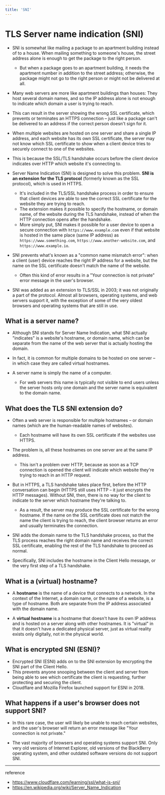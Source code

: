```yaml
---
title: 'SNI'
---
```

# TLS Server name indication (SNI)

- SNI is somewhat like mailing a package to an apartment building instead of to a house. When mailing something to someone's house, the street address alone is enough to get the package to the right person. 
  - But when a package goes to an apartment building, it needs the apartment number in addition to the street address; otherwise, the package might not go to the right person or might not be delivered at all.

- Many web servers are more like apartment buildings than houses: They host several domain names, and so the IP address alone is not enough to indicate which domain a user is trying to reach. 
- This can result in the server showing the wrong SSL certificate, which prevents or terminates an HTTPS connection – just like a package can't be delivered to an address if the correct person doesn't sign for it.

- When multiple websites are hosted on one server and share a single IP address, and each website has its own SSL certificate, the server may not know which SSL certificate to show when a client device tries to securely connect to one of the websites. 
- This is because the SSL/TLS handshake occurs before the client device indicates over HTTP which website it's connecting to.

- Server Name Indication (SNI) is designed to solve this problem. **SNI is an extension for the TLS protocol** (formerly known as the SSL protocol), which is used in HTTPS. 
  - It's included in the TLS/SSL handshake process in order to ensure that client devices are able to see the correct SSL certificate for the website they are trying to reach.
  - The extension makes it possible to specify the hostname, or domain name, of the website during the TLS handshake, instead of when the HTTP connection opens after the handshake.
  - More simply put, SNI makes it possible for a user device to open a secure connection with `https://www.example.com` even if that website is hosted in the same place (same IP address) as `https://www.something.com`, `https://www.another-website.com`, and `https://www.example.io`.

- SNI prevents what's known as a "common name mismatch error": when a client (user) device reaches the right IP address for a website, but the name on the SSL certificate doesn't match the name of the website. 
  - Often this kind of error results in a "Your connection is not private" error message in the user's browser.

- SNI was added as an extension to TLS/SSL in 2003; it was not originally a part of the protocol. Almost all browsers, operating systems, and web servers support it, with the exception of some of the very oldest browsers and operating systems that are still in use.

## What is a server name?

- Although SNI stands for Server Name Indication, what SNI actually "indicates" is a website's hostname, or domain name, which can be separate from the name of the web server that is actually hosting the domain. 
- In fact, it is common for multiple domains to be hosted on one server – in which case they are called virtual hostnames.

- A server name is simply the name of a computer. 
  - For web servers this name is typically not visible to end users unless the server hosts only one domain and the server name is equivalent to the domain name.

## What does the TLS SNI extension do?

- Often a web server is responsible for multiple hostnames – or domain names (which are the human-readable names of websites). 
  - Each hostname will have its own SSL certificate if the websites use HTTPS.

- The problem is, all these hostnames on one server are at the same IP address. 
  - This isn't a problem over HTTP, because as soon as a TCP connection is opened the client will indicate which website they're trying to reach in an HTTP request.

- But in HTTPS, a TLS handshake takes place first, before the HTTP conversation can begin (HTTPS still uses HTTP – it just encrypts the HTTP messages). Without SNI, then, there is no way for the client to indicate to the server which hostname they're talking to. 
  - As a result, the server may produce the SSL certificate for the wrong hostname. If the name on the SSL certificate does not match the name the client is trying to reach, the client browser returns an error and usually terminates the connection.

- SNI adds the domain name to the TLS handshake process, so that the TLS process reaches the right domain name and receives the correct SSL certificate, enabling the rest of the TLS handshake to proceed as normal.

- Specifically, SNI includes the hostname in the Client Hello message, or the very first step of a TLS handshake.

## What is a (virtual) hostname? 

- A **hostname** is the name of a device that connects to a network. In the context of the Internet, a domain name, or the name of a website, is a type of hostname. Both are separate from the IP address associated with the domain name.

- A **virtual hostname** is a hostname that doesn't have its own IP address and is hosted on a server along with other hostnames. It is "virtual" in that it doesn't have a dedicated physical server, just as virtual reality exists only digitally, not in the physical world.

## What is encrypted SNI (ESNI)?

- Encrypted SNI (ESNI) adds on to the SNI extension by encrypting the SNI part of the Client Hello. 
- This prevents anyone snooping between the client and server from being able to see which certificate the client is requesting, further protecting and securing the client. 
- Cloudflare and Mozilla Firefox launched support for ESNI in 2018.

## What happens if a user's browser does not support SNI?

- In this rare case, the user will likely be unable to reach certain websites, and the user's browser will return an error message like "Your connection is not private."

- The vast majority of browsers and operating systems support SNI. Only very old versions of Internet Explorer, old versions of the BlackBerry operating system, and other outdated software versions do not support SNI.

---
reference
- https://www.cloudflare.com/learning/ssl/what-is-sni/
- https://en.wikipedia.org/wiki/Server_Name_Indication